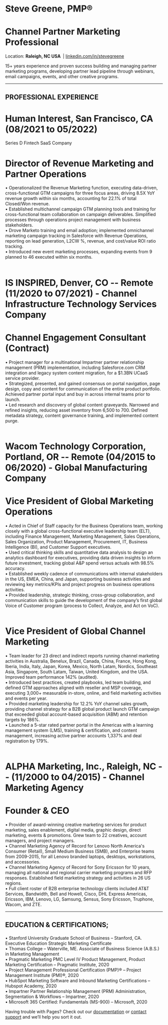 # Steve Greene, PMP&reg;&nbsp;
# Channel Partner Marketing Professional
Location: <b>Raleigh, NC USA&nbsp;</b> | <a href="https://www.linkedin.com/in/stevegreene/">linkedin.com/in/stevegreene</a>

15+ years experience and proven success building and managing partner marketing programs, developing partner lead pipeline through webinars, email campaigns, events, and other creative programs.
<p></p>
<hr>
<p paraeid="{167e8fe1-fe30-48ea-9e21-31033872ace7}{168}" paraid="479438528" style="text-align: center;"><h2><strong>PROFESSIONAL EXPERIENCE&nbsp;</strong></h2>

# Human Interest, San Francisco, CA (08/2021 to 05/2022)
Series D Fintech SaaS Company 

# Director of Revenue Marketing and Partner Operations
• Operationalized the Revenue Marketing function, executing data-driven, cross-functional GTM campaigns for three focus areas, driving 8.5X YoY revenue growth within six months, accounting for 22.1% of total Closed/Won revenue.<br>
• Established multichannel campaign GTM planning tools and training for cross-functional team collaboration on campaign deliverables. Simplified processes through operations project management with business stakeholders.<br>
• Drove Marketo training and email adoption; implemented omnichannel marketing campaign tracking in Salesforce with Revenue Operations, reporting on lead generation, L2CW %, revenue, and cost/value ROI ratio tracking.<br>
• Introduced new event marketing processes, expanding events from 9 planned to 46 executed within six months.<br>
<br>

# IS INSPIRED, Denver, CO -- Remote (11/2020 to 07/2021) - Channel Infrastructure Technology Services Company
# Channel Engagement Consultant (Contract)
• Project manager for a multinational Impartner partner relationship management (PRM) implementation, including Salesforce.com CRM integration and legacy system content migration, for a $1.3BN UCaaS service provider.<br>
• Strategized, presented, and gained consensus on portal navigation, page design, copy and content for communication of the entire product portfolio. Achieved partner portal input and buy in across internal teams prior to launch.<br>
• Led research and discovery of global content graveyards. Narrowed and refined insights, reducing asset inventory from 6,500 to 700. Defined metadata strategy, content governance training, and implemented content purge.<br>
<br>
# Wacom Technology Corporation, Portland, OR -- Remote (04/2015 to 06/2020) - Global Manufacturing Company
# Vice President of Global Marketing Operations
• Acted in Chief of Staff capacity for the Business Operations team, working closely with a global cross-functional executive leadership team (ELT), including Finance Management, Marketing Management, Sales Operations, Sales Organization, Product Management, Procurement, IT, Business Intelligence (BI), and Customer Support executives.<br>
• Used critical thinking skills and quantitative data analysis to design an analytics dashboard for executives, providing data driven insights to inform future investment, tracking global A&P spend versus actuals with 98.5% accuracy.<br>
• Established weekly cadence of communications with internal stakeholders in the US, EMEA, China, and Japan, supporting business activities and reviewing key metrics/KPIs and project progress on business operations activities.<br>
• Provided leadership, strategic thinking, cross-group collaboration, and communication skills to guide the development of the company’s first global Voice of Customer program (process to Collect, Analyze, and Act on VoC).<br>
<br>
# Vice President of Global Channel Marketing
• Team leader for 23 direct and indirect reports running channel marketing activities in Australia, Benelux, Brazil, Canada, China, France, Hong Kong, Iberia, India, Italy, Japan, Korea, Mexico, North Latam, Nordics, Southeast Asia, Singapore, South Latam, Taiwan, United Kingdom, and the USA. Improved team performance 142% (audited).<br>
• Introduced best practices, created playbooks, led team building, and defined GTM approaches aligned with reseller and MSP coverage, executing 3,000+ measurable in-store, online, and field marketing activities and events per year.<br>
• Provided marketing leadership for 12.2% YoY channel sales growth, providing channel strategy for a B2B global product launch GTM campaign that exceeded global account-based acquisition (ABM) and retention targets by 186%.<br>
• Launched a 5-star rated partner portal in the Americas with a learning management system (LMS), training & certification, and content management, increasing active partner accounts 1,337% and deal registration by 179%.<br>
<br>
# ALPHA Marketing, Inc., Raleigh, NC -- (11/2000 to 04/2015) - Channel Marketing Agency
# Founder & CEO
• Provider of award-winning creative marketing services for product marketing, sales enablement, digital media, graphic design, direct marketing, events & promotions. Grew team to 22 creatives, account managers, and project managers.<br>
• Channel Marketing Agency of Record for Lenovo North America's Consumer (Retail), Small Medium Business (SMB), and Enterprise teams from 2009-2015, for all Lenovo branded laptops, desktops, workstations, and accessories.<br>
• Channel Marketing Agency of Record for Sony Ericsson for 10 years, managing all national and regional carrier marketing programs and RFP responses. Established field marketing strategy and activities in 26 US regions.<br>
• Full client roster of B2B enterprise technology clients included AT&T Services, Bandwidth, Bell and Howell, Cisco, DHL Express Americas, Ericsson, IBM, Lenovo, LG, Samsung, Sensus, Sony Ericsson, Truphone, Wacom, and ZTE.<br>
<hr>
<p paraeid="{167e8fe1-fe30-48ea-9e21-31033872ace7}{168}" paraid="479438528" style="text-align: center;"><h2><strong>EDUCATION & CERTIFICATIONS;</strong></p></h2>
• Stanford University Graduate School of Business – Stanford, CA. Executive Education Strategic Marketing Certificate<br>
• Thomas College – Waterville, ME. Associate of Business Science (A.B.S.) in Marketing Management<br>
• Pragmatic Marketing PMC Level IV Product Management, Product Marketing Certification – Pragmatic Institute, 2020<br>
• Project Management Professional Certification (PMP)® – Project Management Institute (PMI)®, 2020<br>
• HubSpot Marketing Software and Inbound Marketing Certifications – Hubspot Academy, 2020<br>
• Impartner Partner Relationship Management (PRM) Administration, Segmentation & Workflows – Impartner, 2020<br>
• Microsoft 365 Certified: Fundamentals (MS-900) – Microsoft, 2020<br>

Having trouble with Pages? Check out our [documentation](https://docs.github.com/categories/github-pages-basics/) or [contact support](https://support.github.com/contact) and we’ll help you sort it out.

